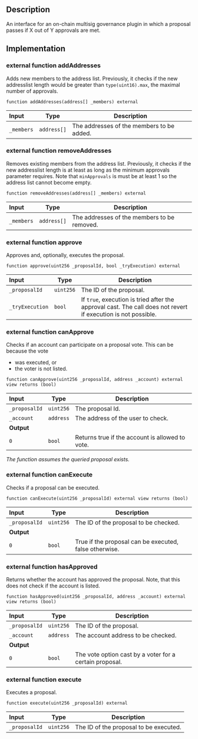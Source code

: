 ## Description

An interface for an on-chain multisig governance plugin in which a proposal passes if X out of Y approvals are met.

## Implementation

### external function addAddresses

Adds new members to the address list. Previously, it checks if the new addresslist length would be greater than `type(uint16).max`, the maximal number of approvals.

```solidity
function addAddresses(address[] _members) external
```

| Input      | Type        | Description                               |
| :--------- | ----------- | ----------------------------------------- |
| `_members` | `address[]` | The addresses of the members to be added. |

### external function removeAddresses

Removes existing members from the address list. Previously, it checks if the new addresslist length is at least as long as the minimum approvals parameter requires. Note that `minApprovals` is must be at least 1 so the address list cannot become empty.

```solidity
function removeAddresses(address[] _members) external
```

| Input      | Type        | Description                                 |
| :--------- | ----------- | ------------------------------------------- |
| `_members` | `address[]` | The addresses of the members to be removed. |

### external function approve

Approves and, optionally, executes the proposal.

```solidity
function approve(uint256 _proposalId, bool _tryExecution) external
```

| Input           | Type      | Description                                                                                                   |
| :-------------- | --------- | ------------------------------------------------------------------------------------------------------------- |
| `_proposalId`   | `uint256` | The ID of the proposal.                                                                                       |
| `_tryExecution` | `bool`    | If `true`, execution is tried after the approval cast. The call does not revert if execution is not possible. |

### external function canApprove

Checks if an account can participate on a proposal vote. This can be because the vote

- was executed, or
- the voter is not listed.

```solidity
function canApprove(uint256 _proposalId, address _account) external view returns (bool)
```

| Input         | Type      | Description                                     |
| :------------ | --------- | ----------------------------------------------- |
| `_proposalId` | `uint256` | The proposal Id.                                |
| `_account`    | `address` | The address of the user to check.               |
| **Output**    |           |
| `0`           | `bool`    | Returns true if the account is allowed to vote. |

_The function assumes the queried proposal exists._

### external function canExecute

Checks if a proposal can be executed.

```solidity
function canExecute(uint256 _proposalId) external view returns (bool)
```

| Input         | Type      | Description                                            |
| :------------ | --------- | ------------------------------------------------------ |
| `_proposalId` | `uint256` | The ID of the proposal to be checked.                  |
| **Output**    |           |
| `0`           | `bool`    | True if the proposal can be executed, false otherwise. |

### external function hasApproved

Returns whether the account has approved the proposal. Note, that this does not check if the account is listed.

```solidity
function hasApproved(uint256 _proposalId, address _account) external view returns (bool)
```

| Input         | Type      | Description                                             |
| :------------ | --------- | ------------------------------------------------------- |
| `_proposalId` | `uint256` | The ID of the proposal.                                 |
| `_account`    | `address` | The account address to be checked.                      |
| **Output**    |           |
| `0`           | `bool`    | The vote option cast by a voter for a certain proposal. |

### external function execute

Executes a proposal.

```solidity
function execute(uint256 _proposalId) external
```

| Input         | Type      | Description                            |
| :------------ | --------- | -------------------------------------- |
| `_proposalId` | `uint256` | The ID of the proposal to be executed. |

<!--CONTRACT_END-->
